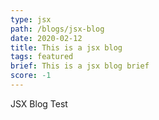 ```yaml
---
type: jsx
path: /blogs/jsx-blog
date: 2020-02-12
title: This is a jsx blog
tags: featured
brief: This is a jsx blog brief
score: -1
---
```


JSX Blog Test
